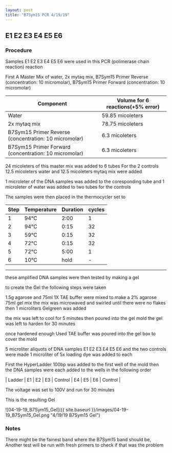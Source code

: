 ```yaml
---
layout: post
title: "B7Sym15 PCR 4/19/19"
---
```


##   E1 E2 E3 E4 E5 E6 

### Procedure

Samples E1 E2 E3 E4 E5 E6 were used in this PCR (polimerase chain reaction) reaction 

First A Master Mix of water, 2x mytaq mix, B7Sym15 Primer Reverse (concentration: 10 micromolar), B7Sym15 Primer Forward (concentration: 10 micromolar)


|Component| Volume for 6 reactions(+5% error)|
|---------|---------------------------|
|Water| 59.85 micoleters|
|2x mytaq mix| 78.75 micoleters|
|B7Sym15 Primer Reverse (concentration: 10 micromolar)| 6.3 micoleters|
|B7Sym15 Primer Forward (concentration: 10 micromolar)| 6.3 micoleters|

24 micoleters of this master mix was added to 6 tubes 
For the 2 controls 12.5 micoleters water and 12.5 micoleters mytaq mix were added

1 microleter of the DNA samples was added to the coresponding tube
and 1 microleter of water was added to two tubes for the controls

The samples were then placed in the thermocycler set to 


|Step|Temperature|Duration|cycles|
|----|-------|--------|-------|
|1|94°C|2:00|1|
|2|94°C|0:15|32|
|3|59°C|0:15|32|
|4|72°C|0:15|32|
|5|72°C|5:00|1|
|6|10°C|hold|-|

___________

these amplified DNA samples were then tested by making a gel

to create the Gel the following steps were taken 

1.5g agarose and 75ml 1X TAE buffer were mixed to make a 2% agarose 75ml gel mix 
the mix was microwaved and swirled until there were no flakes 
then 1 microliters Gelgreen was added

the mix was left to cool for 5 minutes then poured into the gel mold
the gel was left to harden for 30 minutes 

once hardened enough Used TAE buffer was poured into the gel box to cover the mold

5 microliter aliquots of DNA samples E1 E2 E3 E4 E5 E6 and the two controls were made 
1 microliter of 5x loading dye was added to each

First the HyperLadder 100bp was added to the first well of the mold 
then the DNA samples were each added to the wells in the following order 

| Ladder | E1 | E2 | E3 | Control | E4 | E5 | E6 | Control |

The voltage was set to 100V and run for 30 minutes


This is the resulting Gel

![04-19-19_B7Sym15_Gel]({{ site.baseurl }}/images/04-19-19_B7Sym15_Gel.png "4/19/19 B7Sym15 Gel")

### Notes

There might be the fainest band where the B7Sym15 band should be, 
Another test will be run with fresh primers to check if that was the problem